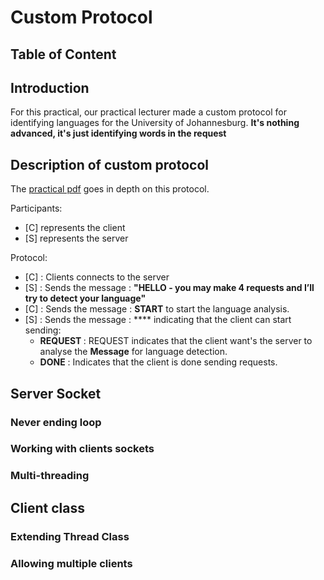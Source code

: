 # Custom Protocol

## Table of Content

## Introduction

For this practical, our practical lecturer made a custom protocol for identifying languages 
for the University of Johannesburg. **It's nothing advanced, it's just identifying words in the request**

## Description of custom protocol

The [practical pdf](./docs/ACSSE_CSC02B2_2023_Practical02.pdf) goes in depth on this protocol.

Participants:
- [C] represents the client
- [S] represents the server

Protocol:

- [C] : Clients connects to the server
- [S] : Sends the message : **"HELLO - you may make 4 requests and I’ll try to detect your language"**
- [C] : Sends the message : **START** to start the language analysis.
- [S] : Sends the message : **** indicating that the client can start sending:
  - **REQUEST <Message>** : REQUEST indicates that the client want's the server to analyse the **Message** for language detection.  
  - **DONE** : Indicates that the client is done sending requests.

## Server Socket

### Never ending loop

### Working with clients sockets

### Multi-threading

## Client class

### Extending Thread Class

### Allowing multiple clients
